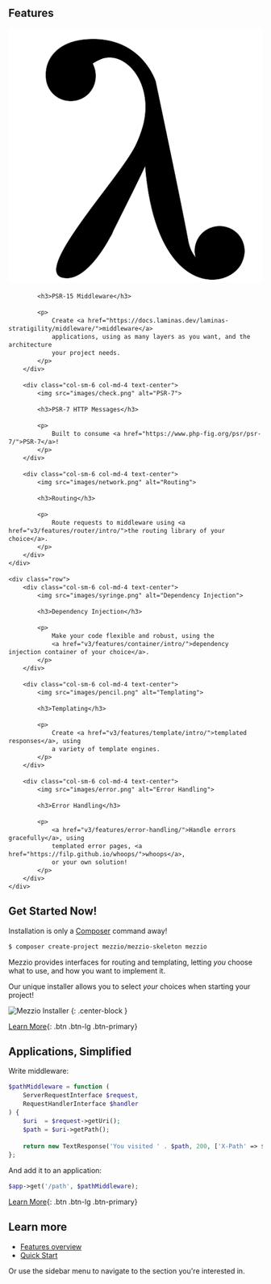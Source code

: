 ## Features

<div class="features">
    <div class="row">
        <div class="col-sm-6 col-md-4 text-center">
            <img src="images/lambda.png" alt="Middleware">

            <h3>PSR-15 Middleware</h3>

            <p>
                Create <a href="https://docs.laminas.dev/laminas-stratigility/middleware/">middleware</a>
                applications, using as many layers as you want, and the architecture
                your project needs.
            </p>
        </div>

        <div class="col-sm-6 col-md-4 text-center">
            <img src="images/check.png" alt="PSR-7">

            <h3>PSR-7 HTTP Messages</h3>

            <p>
                Built to consume <a href="https://www.php-fig.org/psr/psr-7/">PSR-7</a>!
            </p>
        </div>

        <div class="col-sm-6 col-md-4 text-center">
            <img src="images/network.png" alt="Routing">

            <h3>Routing</h3>

            <p>
                Route requests to middleware using <a href="v3/features/router/intro/">the routing library of your choice</a>.
            </p>
        </div>
    </div>

    <div class="row">
        <div class="col-sm-6 col-md-4 text-center">
            <img src="images/syringe.png" alt="Dependency Injection">

            <h3>Dependency Injection</h3>

            <p>
                Make your code flexible and robust, using the
                <a href="v3/features/container/intro/">dependency injection container of your choice</a>.
            </p>
        </div>

        <div class="col-sm-6 col-md-4 text-center">
            <img src="images/pencil.png" alt="Templating">

            <h3>Templating</h3>

            <p>
                Create <a href="v3/features/template/intro/">templated responses</a>, using
                a variety of template engines.
            </p>
        </div>

        <div class="col-sm-6 col-md-4 text-center">
            <img src="images/error.png" alt="Error Handling">

            <h3>Error Handling</h3>

            <p>
                <a href="v3/features/error-handling/">Handle errors gracefully</a>, using
                templated error pages, <a href="https://filp.github.io/whoops/">whoops</a>,
                or your own solution!
            </p>
        </div>
    </div>
</div>

## Get Started Now!

Installation is only a [Composer](https://getcomposer.org) command away!

```bash
$ composer create-project mezzio/mezzio-skeleton mezzio
```

Mezzio provides interfaces for routing and templating, letting _you_
choose what to use, and how you want to implement it.
    
Our unique installer allows you to select <em>your</em> choices when starting
your project!

![Mezzio Installer](images/installer.png)
{: .center-block }

[Learn More](v3/getting-started/quick-start.md){: .btn .btn-lg .btn-primary}

## Applications, Simplified

Write middleware:

```php
$pathMiddleware = function (
    ServerRequestInterface $request,
    RequestHandlerInterface $handler
) {
    $uri  = $request->getUri();
    $path = $uri->getPath();

    return new TextResponse('You visited ' . $path, 200, ['X-Path' => $path]);
};
```

And add it to an application:

```php
$app->get('/path', $pathMiddleware);
```

[Learn More](v3/features/application.md){: .btn .btn-lg .btn-primary}

## Learn more

* [Features overview](v3/getting-started/features.md)
* [Quick Start](v3/getting-started/quick-start.md)

Or use the sidebar menu to navigate to the section you're interested in.
